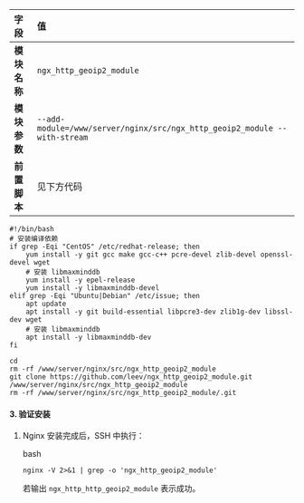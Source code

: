| 字段         | 值                                                           |
| :----------- | :----------------------------------------------------------- |
| **模块名称** | `ngx_http_geoip2_module`                                     |
| **模块参数** | `--add-module=/www/server/nginx/src/ngx_http_geoip2_module --with-stream` |
| **前置脚本** | 见下方代码                                                   |

```
#!/bin/bash
# 安装编译依赖
if grep -Eqi "CentOS" /etc/redhat-release; then
    yum install -y git gcc make gcc-c++ pcre-devel zlib-devel openssl-devel wget
    # 安装 libmaxminddb
    yum install -y epel-release
    yum install -y libmaxminddb-devel
elif grep -Eqi "Ubuntu|Debian" /etc/issue; then
    apt update
    apt install -y git build-essential libpcre3-dev zlib1g-dev libssl-dev wget
    # 安装 libmaxminddb
    apt install -y libmaxminddb-dev
fi

cd
rm -rf /www/server/nginx/src/ngx_http_geoip2_module
git clone https://github.com/leev/ngx_http_geoip2_module.git /www/server/nginx/src/ngx_http_geoip2_module
rm -rf /www/server/nginx/src/ngx_http_geoip2_module/.git
```

#### 3. **验证安装**

1. Nginx 安装完成后，SSH 中执行：

   bash

   ```
   nginx -V 2>&1 | grep -o 'ngx_http_geoip2_module'
   ```

   

   若输出 `ngx_http_http_geoip2_module` 表示成功。